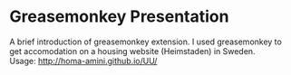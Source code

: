 Greasemonkey Presentation
==

A brief introduction of greasemonkey extension.
I used greasemonkey to get accomodation on a housing website (Heimstaden)
in Sweden.  
Usage: http://homa-amini.github.io/UU/
